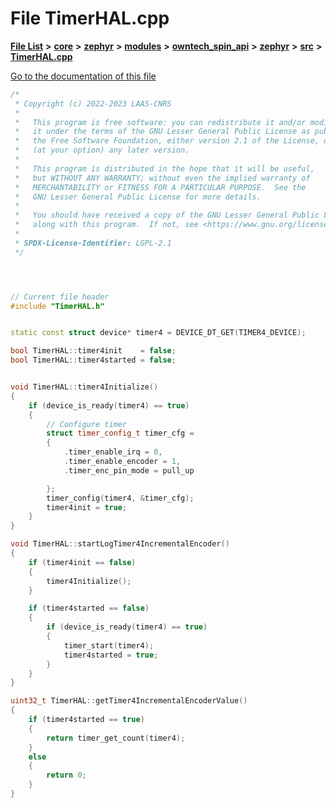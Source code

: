 

# File TimerHAL.cpp

[**File List**](files.md) **>** [**core**](dir_771164b9325b04f1442f7a3ffa8ecb89.md) **>** [**zephyr**](dir_09002e7ce91f09aeb040dfd1861a47f4.md) **>** [**modules**](dir_6d0fb8ab814c517e7f155fb837e32f72.md) **>** [**owntech\_spin\_api**](dir_87330bcbf7fe698536ea5946c1b90585.md) **>** [**zephyr**](dir_83abe2f3de580445b50d57f614c989e1.md) **>** [**src**](dir_b0a9bfd1c37d418dc07d30cb79a776da.md) **>** [**TimerHAL.cpp**](TimerHAL_8cpp.md)

[Go to the documentation of this file](TimerHAL_8cpp.md)


```C++
/*
 * Copyright (c) 2022-2023 LAAS-CNRS
 *
 *   This program is free software: you can redistribute it and/or modify
 *   it under the terms of the GNU Lesser General Public License as published by
 *   the Free Software Foundation, either version 2.1 of the License, or
 *   (at your option) any later version.
 *
 *   This program is distributed in the hope that it will be useful,
 *   but WITHOUT ANY WARRANTY; without even the implied warranty of
 *   MERCHANTABILITY or FITNESS FOR A PARTICULAR PURPOSE.  See the
 *   GNU Lesser General Public License for more details.
 *
 *   You should have received a copy of the GNU Lesser General Public License
 *   along with this program.  If not, see <https://www.gnu.org/licenses/>.
 *
 * SPDX-License-Identifier: LGPL-2.1
 */




// Current file header
#include "TimerHAL.h"


static const struct device* timer4 = DEVICE_DT_GET(TIMER4_DEVICE);

bool TimerHAL::timer4init    = false;
bool TimerHAL::timer4started = false;


void TimerHAL::timer4Initialize()
{
    if (device_is_ready(timer4) == true)
    {
        // Configure timer
        struct timer_config_t timer_cfg =
        {
            .timer_enable_irq = 0,
            .timer_enable_encoder = 1,
            .timer_enc_pin_mode = pull_up

        };
        timer_config(timer4, &timer_cfg);
        timer4init = true;
    }
}

void TimerHAL::startLogTimer4IncrementalEncoder()
{
    if (timer4init == false)
    {
        timer4Initialize();
    }

    if (timer4started == false)
    {
        if (device_is_ready(timer4) == true)
        {
            timer_start(timer4);
            timer4started = true;
        }
    }
}

uint32_t TimerHAL::getTimer4IncrementalEncoderValue()
{
    if (timer4started == true)
    {
        return timer_get_count(timer4);
    }
    else
    {
        return 0;
    }
}
```


